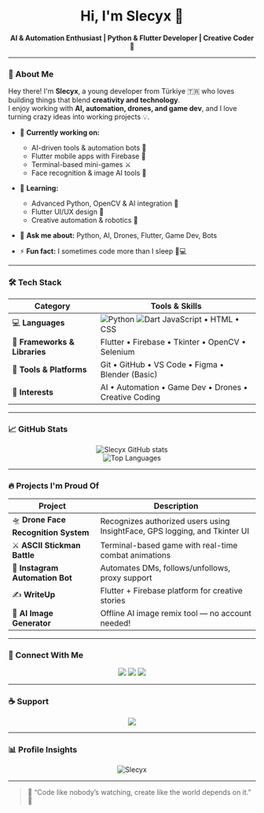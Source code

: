 <!-- Profile README for Slecyx -->

<h1 align="center">Hi, I'm Slecyx 👋</h1>

<p align="center">
  <b>AI & Automation Enthusiast | Python & Flutter Developer | Creative Coder 🚀</b>
</p>

---

### 🧠 About Me

Hey there! I'm **Slecyx**, a young developer from Türkiye 🇹🇷 who loves building things that blend **creativity and technology**.  
I enjoy working with **AI, automation, drones, and game dev**, and I love turning crazy ideas into working projects 💡.

- 🔭 **Currently working on:**  
  - AI-driven tools & automation bots 🤖  
  - Flutter mobile apps with Firebase 📱  
  - Terminal-based mini-games ⚔️  
  - Face recognition & image AI tools 🎨  

- 🌱 **Learning:**  
  - Advanced Python, OpenCV & AI integration 🧬  
  - Flutter UI/UX design 🌈  
  - Creative automation & robotics 🤖  

- 💬 **Ask me about:** Python, AI, Drones, Flutter, Game Dev, Bots  
- ⚡ **Fun fact:** I sometimes code more than I sleep 🌙💻  

---

### 🛠️ Tech Stack

<div align="center">

| **Category** | **Tools & Skills** |
|---------------|-------------------|
| 💻 **Languages** | ![Python](https://img.shields.io/badge/Python-3.11-blue?logo=python&style=for-the-badge) ![Dart](https://img.shields.io/badge/Dart-3.10-blue?logo=dart&style=for-the-badge) JavaScript • HTML • CSS |
| 🚀 **Frameworks & Libraries** | Flutter • Firebase • Tkinter • OpenCV • Selenium |
| 🧩 **Tools & Platforms** | Git • GitHub • VS Code • Figma • Blender (Basic) |
| 🎯 **Interests** | AI • Automation • Game Dev • Drones • Creative Coding |

</div>

---

### 📈 GitHub Stats

<div align="center">

![Slecyx GitHub stats](https://github-readme-stats.vercel.app/api?username=Slecyx&show_icons=true&theme=radical&hide_border=true)  
![Top Languages](https://github-readme-stats.vercel.app/api/top-langs/?username=Slecyx&layout=compact&theme=radical&hide_border=true)

</div>

---

### 🔥 Projects I'm Proud Of

| Project | Description |
|----------|-------------|
| 🛸 **Drone Face Recognition System** | Recognizes authorized users using InsightFace, GPS logging, and Tkinter UI |
| ⚔️ **ASCII Stickman Battle** | Terminal-based game with real-time combat animations |
| 📸 **Instagram Automation Bot** | Automates DMs, follows/unfollows, proxy support |
| ✍️ **WriteUp** | Flutter + Firebase platform for creative stories |
| 🎨 **AI Image Generator** | Offline AI image remix tool — no account needed! |

---

### 🤝 Connect With Me

<p align="center">
  <a href="mailto:yusuf.2010.yigit@gmail.com"><img src="https://img.shields.io/badge/Gmail-D14836?style=for-the-badge&logo=gmail&logoColor=white" /></a>
  <a href="https://www.linkedin.com/in/yigitkurt/"><img src="https://img.shields.io/badge/LinkedIn-0A66C2?style=for-the-badge&logo=linkedin&logoColor=white" /></a>
  <a href="https://linktr.ee/yigit_kurt"><img src="https://img.shields.io/badge/Linktree-39E09B?style=for-the-badge&logo=linktree&logoColor=white" /></a>
</p>

---

### ☕ Support

<p align="center">
  <a href="https://www.buymeacoffee.com/slecyx"><img src="https://img.shields.io/badge/☕ Buy Me a Coffee-FFDD00?style=for-the-badge&logo=buymeacoffee&logoColor=black" /></a>
</p>

---

### 📊 Profile Insights

<p align="center">
  <img src="https://komarev.com/ghpvc/?username=Slecyx&label=Profile%20views&color=0e75b6&style=flat" alt="Slecyx" />
</p>

---

> 💬 “Code like nobody’s watching, create like the world depends on it.” 🌟

